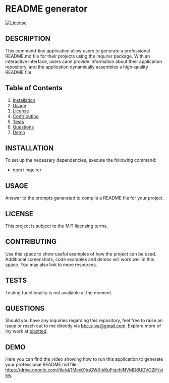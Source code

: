 # README generator

[![License](https://img.shields.io/badge/License-MIT-brightgreen.svg)](LICENSE)

## DESCRIPTION

This command-line application allow users to generate a professional README.md file for their projects using the Inquirer package. With an interactive interface, users cann provide information about their application repository, and the application dynamically assembles a high-quality README file.

## Table of Contents

1. [Installation](#installation)
2. [Usage](#usage)
3. [License](#license)
4. [Contributing](#contributing)
5. [Tests](#tests)
6. [Questions](#questions)
7. [Demo](#demo)

## INSTALLATION

To set up the necessary dependencies, execute the following command:

- npm i inquirer

## USAGE

Answer to the prompts generated to compile a README file for your project.

## LICENSE

This project is subject to the MIT licensing terms.

## CONTRIBUTING

Use this space to show useful examples of how the project can be used. Additional screenshots, code examples and demos will work well in this space. You may also link to more resources.

## TESTS

Testing functionality is not available at the moment.

## QUESTIONS

Should you have any inquiries regarding this repository, feel free to raise an issue or reach out to me directly via [bbc.silva@gmail.com](mailto:bbc.silva@gmail.com).
Explore more of my work at [blaztted](https://www.github.com/blaztted).

## DEMO

Here you can find the video showing how to run this application to generate your professional README.md file:
https://drive.google.com/file/d/1Mcx01tqGWXjbKpFigehINVMD6UDVO2iF/view.
